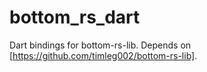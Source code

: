 # bottom_rs_dart

Dart bindings for bottom-rs-lib. Depends on [https://github.com/timleg002/bottom-rs-lib].
